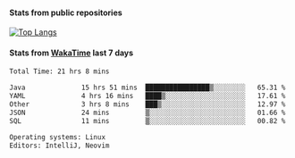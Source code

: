 #### Stats from public repositories

[![Top Langs](https://github-readme-stats.vercel.app/api/top-langs/?username=hyoghurt&layout=compact&exclude_repo=multiserver,docker_compose&langs_count=6)](https://github.com/anuraghazra/github-readme-stats)

#### Stats from [WakaTime](https://wakatime.com/@hyoghurt) last 7 days
<!--START_SECTION:waka-->

```txt
Total Time: 21 hrs 8 mins

Java              15 hrs 51 mins  ████████████████▒░░░░░░░░   65.31 %
YAML              4 hrs 16 mins   ████▒░░░░░░░░░░░░░░░░░░░░   17.61 %
Other             3 hrs 8 mins    ███▒░░░░░░░░░░░░░░░░░░░░░   12.97 %
JSON              24 mins         ▒░░░░░░░░░░░░░░░░░░░░░░░░   01.66 %
SQL               11 mins         ▒░░░░░░░░░░░░░░░░░░░░░░░░   00.82 %

Operating systems: Linux
Editors: IntelliJ, Neovim
```

<!--END_SECTION:waka-->
